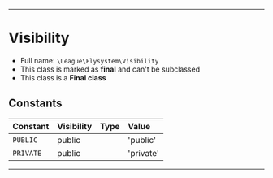 ***

# Visibility





* Full name: `\League\Flysystem\Visibility`
* This class is marked as **final** and can't be subclassed
* This class is a **Final class**


## Constants

| Constant | Visibility | Type | Value |
|:---------|:-----------|:-----|:------|
|`PUBLIC`|public| |&#039;public&#039;|
|`PRIVATE`|public| |&#039;private&#039;|




***

